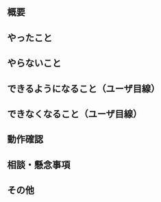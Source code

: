 ## 概要

<!-- このプルリクの作成背景やサマリーを記載。外部ドキュメントがあればリンクを添付する。 -->

## やったこと

<!-- このプルリクで何をしたのか？ -->

## やらないこと

<!-- このプルリクでやらないことは何か？（あれば。無いなら「無し」でOK）（やらない場合は、いつやるのかを明記する。） -->

## できるようになること（ユーザ目線）

<!-- 何ができるようになるのか？（あれば。無いなら「無し」でOK） -->

## できなくなること（ユーザ目線）

<!-- 何ができなくなるのか？（あれば。無いなら「無し」でOK） -->

## 動作確認
<!-- どのような動作確認を行ったのか？　結果はどうか？　 フロントエンドの場合はスクリーンの録画を添付。必要に応じてログなどのファイルを添付。 -->

## 相談・懸念事項
<!-- 実装上の懸念点や注意点、相談したいことなどあれば記載 -->

## その他

<!-- レビュワーへの参考情報 -->
